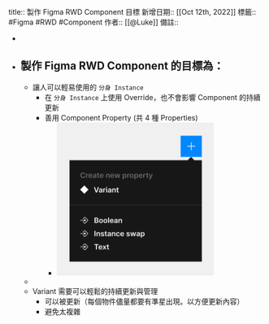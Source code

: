 title:: 製作 Figma RWD Component 目標
新增日期:: [[Oct 12th, 2022]]
標籤:: #Figma #RWD #Component
作者:: [[@Luke]]
備註::

-
- 製作 Figma RWD Component 的目標為：
	-
	- 讓人可以輕易使用的 `分身 Instance`
		- 在 `分身 Instance` 上使用 Override，也不會影響 Component 的持續更新
		- 善用 Component Property (共 4 種 Properties)
			- ![截圖 2022-10-12 10.42.46.png](../assets/截圖_2022-10-12_10.42.46_1665542590275_0.png)
	-
	- Variant 需要可以輕鬆的持續更新與管理
		- 可以被更新（每個物件儘量都要有準星出現。以方便更新內容）
		- 避免太複雜